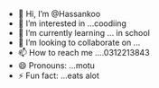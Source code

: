 - 👋 Hi, I’m @Hassankoo
- 👀 I’m interested in ...coodiing  
- 🌱 I’m currently learning ... in school
- 💞️ I’m looking to collaborate on ...
- 📫 How to reach me ....0312213843
- 😄 Pronouns: ...motu
- ⚡ Fun fact: ...eats alot

<!---
Hassankoo/Hassankoo is a ✨ special ✨ repository because its `README.md` (this file) appears on your GitHub profile.
You can click the Preview link to take a look at your changes.
--->

